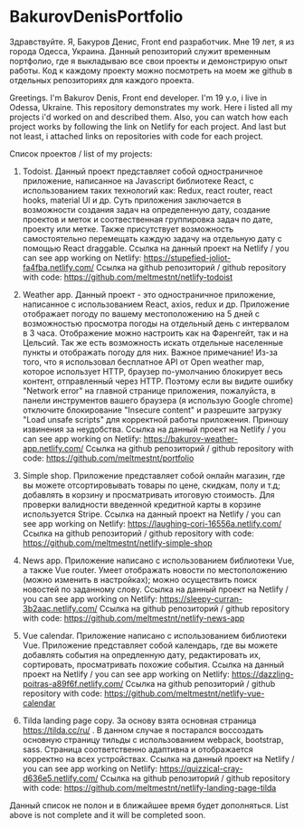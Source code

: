 # BakurovDenisPortfolio
Здравствуйте. Я, Бакуров Денис, Front end разработчик. Мне 19 лет, я из города Одесса, Украина. Данный репозиторий служит временным портфолио, где я выкладываю все свои проекты и демонстрирую опыт работы. Код к каждому проекту можно посмотреть на моем же github в отдельных репозиториях для каждого проекта.

Greetings. I'm Bakurov Denis, Front end developer. I'm 19 y.o, i live in Odessa, Ukraine. This repository demonstrates my work. Here i listed all my projects i'd worked on and described them. Also, you can watch how each project works by following the link on Netlify for each project. And last but not least, i attached links on repositories with code for each project.

Список проектов / list of my projects:

1) Todoist. Данный проект представляет собой одностраничное приложение, написанное на Javascript библиотеке React, с использованием таких технологий как: Redux, react router, react hooks, material UI и др. Суть приложения заключается в возможности создания задач на определенную дату, создание проектов и меток и соотвественная группировка задач по дате, проекту или метке. Также присутствует возможность самостоятельно перемещать каждую задачу на отдельную дату с помощью React draggable.
Ссылка на данный проект на Netlify / you can see app working on Netlify: 
https://stupefied-joliot-fa4fba.netlify.com/
Ссылка на github репозиторий / github repository with code: https://github.com/meltmestnt/netlify-todoist

2) Weather app. Данный проект - это одностраничное приложение, написанное с использованием React, axios, redux и др. Приложение отображает погоду по вашему местоположению на 5 дней с возможностью просмотра погоды на отдельный день с интервалом в 3 часа. Отображение можно настроить как на Фаренгейт, так и на Цельсий. Так же есть возможность искать отдельные населенные пункты и отображать погоду для них.
Важное примечание! Из-за того, что я использовал бесплатное API от Open weather map, которое использует HTTP, браузер по-умолчанию блокирует весь контент, отправленный через HTTP. Поэтому если вы видите ошибку "Network error" на главной странице приложения, пожалуйста, в панели инструментов вашего браузера (я использую Google chrome) отключите блокирование "Insecure content" и разрешите загрузку "Load unsafe scripts" для корректной работы приложения. Приношу извинения за неудобства.
Ссылка на данный проект на Netlify / you can see app working on Netlify: 
https://bakurov-weather-app.netlify.com/
Ссылка на github репозиторий / github repository with code: https://github.com/meltmestnt/portfolio

3) Simple shop. Приложение представляет собой онлайн магазин, где вы можете отсортировывать товары по цене, скидкам, полу и т.д; добавлять в корзину и просматривать итоговую стоимость. Для проверки валидности введенной кредитной карты в корзине используется Stripe.
Ссылка на данный проект на Netlify / you can see app working on Netlify:
https://laughing-cori-16556a.netlify.com/
Ссылка на github репозиторий / github repository with code:
https://github.com/meltmestnt/netlify-simple-shop

4) News app. Приложение написано с использованием библиотеки Vue, а также Vue router. Умеет отображать новости по местоположению (можно изменить в настройках); можно осуществить поиск новостей по заданному слову.
Ссылка на данный проект на Netlify / you can see app working on Netlify:
https://sleepy-curran-3b2aac.netlify.com/
Ссылка на github репозиторий / github repository with code: https://github.com/meltmestnt/netlify-news-app

5) Vue calendar. Приложение написано с использованием библиотеки Vue. Приложение представляет собой календарь, где вы можете добавлять события на опредленную дату, редактировать их, сортировать, просматривать похожие события.
Ссылка на данный проект на Netlify / you can see app working on Netlify:
https://dazzling-poitras-a89f6f.netlify.com/
Ссылка на github репозиторий / github repository with code:
https://github.com/meltmestnt/netlify-vue-calendar

6) Tilda landing page copy. За основу взята основная страница https://tilda.cc/ru/ . В данном случае я постарался воссоздать основную страницу тильды с использованием webpack, bootstrap, sass. Страница соответственно адаптивна и отображается корректно на всех устройствах.
Ссылка на данный проект на Netlify / you can see app working on Netlify:
https://quizzical-cray-d636e5.netlify.com/
Ссылка на github репозиторий / github repository with code:
https://github.com/meltmestnt/netlify-landing-page-tilda



Данный список не полон и в ближайшее время будет дополняться.
List above is not complete and it will be completed soon.


